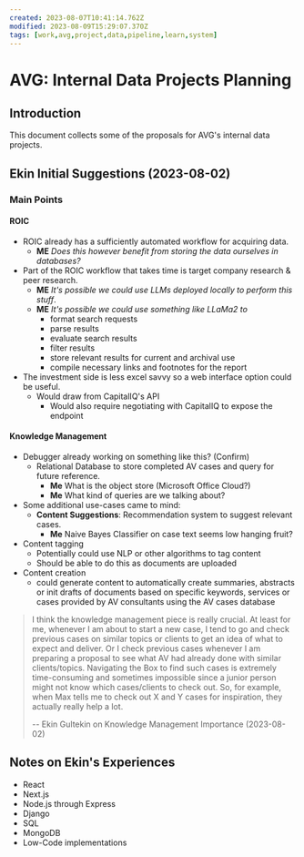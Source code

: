```yaml
---
created: 2023-08-07T10:41:14.762Z
modified: 2023-08-09T15:29:07.370Z
tags: [work,avg,project,data,pipeline,learn,system]
---
```

# AVG: Internal Data Projects Planning

## Introduction

This document collects some of the proposals for AVG's internal data projects.

## Ekin Initial Suggestions (2023-08-02)

### Main Points

#### ROIC

* ROIC already has a sufficiently automated workflow for acquiring data.
  * **ME** *Does this however benefit from
    storing the data ourselves in databases?*
* Part of the ROIC workflow that takes time is target company research &
  peer research.
  * **ME** *It's possible we could use LLMs deployed locally to perform this stuff*.
  * **ME** *It's possible we could use something like LLaMa2 to*
    * format search requests
    * parse results
    * evaluate search results
    * filter results
    * store relevant results for current and archival use
    * compile necessary links and footnotes for the report
* The investment side is less excel savvy so a web interface option could be useful.
  * Would draw from CapitalIQ's API
    * Would also require negotiating with CapitalIQ to expose the endpoint

#### Knowledge Management

* Debugger already working on something like this? (Confirm)
  * Relational Database to store completed AV cases and query for future reference.
    * **Me** What is the object store (Microsoft Office Cloud?)
    * **Me** What kind of queries are we talking about?
* Some additional use-cases came to mind:
  * **Content Suggestions**: Recommendation system to suggest relevant cases.
    * **Me** Naive Bayes Classifier on case text seems low hanging fruit?
* Content tagging
  * Potentially could use NLP or other algorithms to tag content
  * Should be able to do this as documents are uploaded
* Content creation
  * could generate content to automatically create summaries, abstracts or
    init drafts of documents based on specific keywords, services or
    cases provided by AV consultants using the AV cases database

>I think the knowledge management piece is really crucial.
>At least for me, whenever I am about to start a new case,
>I tend to go and check previous cases on similar topics or clients to
>get an idea of what to expect and deliver.
>Or I check previous cases whenever I am preparing a proposal to
>see what AV had already done with similar clients/topics.
>Navigating the Box to find such cases is extremely time-consuming and
>sometimes impossible since a junior person might not know which
>cases/clients to check out.
>So, for example, when Max tells me to check out X and Y cases for inspiration,
>they actually really help a lot.
>
>-- Ekin Gultekin on Knowledge Management Importance (2023-08-02)

## Notes on Ekin's Experiences

* React
* Next.js
* Node.js through Express
* Django
* SQL
* MongoDB
* Low-Code implementations

<!-- ## References

### Web Links -->

<!-- Hidden References -->

<!-- ### Note Links -->

<!-- Hidden References -->
